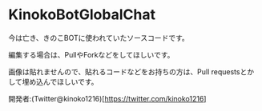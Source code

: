 # KinokoBotGlobalChat
今は亡き、きのこBOTに使われていたソースコードです。

編集する場合は、PullやForkなどをしてほしいです。

画像は貼れませんので、貼れるコードなどをお持ちの方は、Pull requestsとかして埋め込んでほしいです。

開発者:(Twitter@kinoko1216)[https://twitter.com/kinoko1216]
